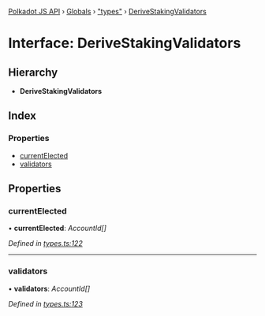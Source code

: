 [Polkadot JS API](../README.md) › [Globals](../globals.md) › ["types"](../modules/_types_.md) › [DeriveStakingValidators](_types_.derivestakingvalidators.md)

# Interface: DeriveStakingValidators

## Hierarchy

* **DeriveStakingValidators**

## Index

### Properties

* [currentElected](_types_.derivestakingvalidators.md#currentelected)
* [validators](_types_.derivestakingvalidators.md#validators)

## Properties

###  currentElected

• **currentElected**: *AccountId[]*

*Defined in [types.ts:122](https://github.com/polkadot-js/api/blob/f080d6ed1c/packages/api-derive/src/types.ts#L122)*

___

###  validators

• **validators**: *AccountId[]*

*Defined in [types.ts:123](https://github.com/polkadot-js/api/blob/f080d6ed1c/packages/api-derive/src/types.ts#L123)*
